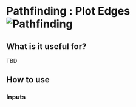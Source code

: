 # Pathfinding : Plot Edges ![Pathfinding](https://img.shields.io/badge/Pathfinding-37a573)

## What is it useful for?
TBD

## How to use
### Inputs